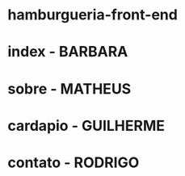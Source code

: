 # hamburgueria-front-end

# index - BARBARA
# sobre - MATHEUS
# cardapio - GUILHERME
# contato - RODRIGO
